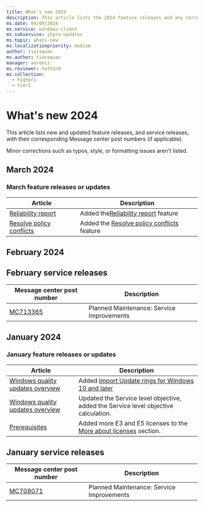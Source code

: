 ```yaml
---
title: What's new 2024
description: This article lists the 2024 feature releases and any corresponding Message center post numbers.
ms.date: 04/09/2024
ms.service: windows-client
ms.subservice: itpro-updates
ms.topic: whats-new
ms.localizationpriority: medium
author: tiaraquan
ms.author: tiaraquan
manager: aaroncz
ms.reviewer: hathind
ms.collection:
  - highpri
  - tier1
---
```


# What's new 2024

This article lists new and updated feature releases, and service releases, with their corresponding Message center post numbers (if applicable).

Minor corrections such as typos, style, or formatting issues aren't listed.

## March 2024

### March feature releases or updates

| Article | Description |
| ----- | ----- |
| [Reliability report](../operate/windows-autopatch-reliability-report.md) | Added the[Reliability report](../operate/windows-autopatch-reliability-report.md) feature |
| [Resolve policy conflicts](../operate/windows-autopatch-resolve-policy-conflicts.md) | Added the [Resolve policy conflicts](../operate/windows-autopatch-resolve-policy-conflicts.md) feature |

## February 2024

## February service releases

| Message center post number | Description |
| ----- | ----- |
| [MC713365](https://admin.microsoft.com/adminportal/home#/MessageCenter) | Planned Maintenance: Service Improvements  |

## January 2024

### January feature releases or updates

| Article | Description |
| ----- | ----- |
| [Windows quality updates overview](../operate/windows-autopatch-groups-windows-quality-update-overview.md) | Added [Import Update rings for Windows 10 and later](../operate/windows-autopatch-groups-windows-quality-update-overview.md#import-update-rings-for-windows-10-and-later-public-preview) |
| [Windows quality updates overview](../operate/windows-autopatch-groups-windows-quality-update-overview.md#service-level-objective) | Updated the Service level objective, added the Service level objective calculation. |
| [Prerequisites](../prepare/windows-autopatch-prerequisites.md#more-about-licenses) | Added more E3 and E5 licenses to the [More about licenses](../prepare/windows-autopatch-prerequisites.md#more-about-licenses) section. |

## January service releases

| Message center post number | Description |
| ----- | ----- |
| [MC708071](https://admin.microsoft.com/adminportal/home#/MessageCenter) | Planned Maintenance: Service Improvements  |
